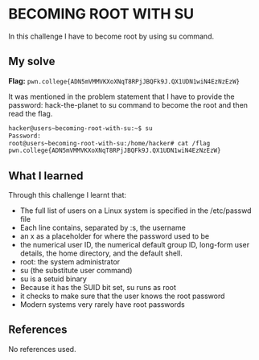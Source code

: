 # BECOMING ROOT WITH SU
In this challenge I have to become root by using su command.

## My solve
**Flag:** `pwn.college{ADN5mVMMVKXoXNqT8RPjJBQFk9J.QX1UDN1wiN4EzNzEzW}`

It was mentioned in the problem statement that I have to provide the password: hack-the-planet to su command to become the root and then read the flag.
```bash
hacker@users~becoming-root-with-su:~$ su
Password:
root@users~becoming-root-with-su:/home/hacker# cat /flag
pwn.college{ADN5mVMMVKXoXNqT8RPjJBQFk9J.QX1UDN1wiN4EzNzEzW}
```

## What I learned
Through this challenge I learnt that:
-  The full list of users on a Linux system is specified in the /etc/passwd file
- Each line contains, separated by :s, the username
- an x as a placeholder for where the password used to be
- the numerical user ID, the numerical default group ID, long-form user details, the home directory, and the default shell.
-  root: the system administrator
-  su (the substitute user command)
- su is a setuid binary
- Because it has the SUID bit set, su runs as root
- it checks to make sure that the user knows the root password
- Modern systems very rarely have root passwords

## References
No references used.

